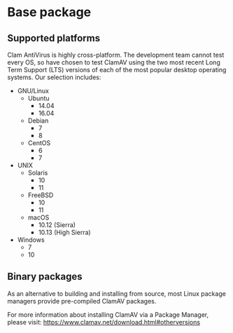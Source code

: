 # Base package

## Supported platforms

Clam AntiVirus is highly cross-platform.  The development team cannot test every OS, so have chosen to test ClamAV using the two most recent Long Term Support (LTS) versions of each of the most popular desktop operating systems.  Our selection includes:

- GNU/Linux
  - Ubuntu
    - 14.04
    - 16.04
  - Debian
    - 7
    - 8
  - CentOS
    - 6
    - 7
- UNIX
  - Solaris
    - 10
    - 11
  - FreeBSD
    - 10
    - 11
  - macOS
    - 10.12 (Sierra)
    - 10.13 (High Sierra)
- Windows
  - 7
  - 10

## Binary packages

As an alternative to building and installing from source, most Linux package managers provide pre-compiled ClamAV packages.

For more information about installing ClamAV via a Package Manager, please visit:
<https://www.clamav.net/download.html#otherversions>

